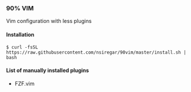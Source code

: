 ### 90% VIM
Vim configuration with less plugins

#### Installation
```
$ curl -fsSL https://raw.githubusercontent.com/nsiregar/90vim/master/install.sh | bash
```

#### List of manually installed plugins
- FZF.vim

